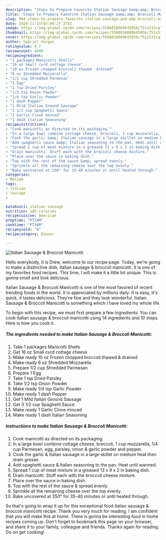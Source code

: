 ```yaml
---
description: "Steps to Prepare Favorite Italian Sausage &amp;amp; Broccoli Manicotti"
title: "Steps to Prepare Favorite Italian Sausage &amp;amp; Broccoli Manicotti"
slug: 904-steps-to-prepare-favorite-italian-sausage-and-amp-broccoli-manicotti
date: 2020-11-15T03:09:27.375Z
image: https://img-global.cpcdn.com/recipes/5508816089645056/751x532cq70/italian-sausage-broccoli-manicotti-recipe-main-photo.jpg
thumbnail: https://img-global.cpcdn.com/recipes/5508816089645056/751x532cq70/italian-sausage-broccoli-manicotti-recipe-main-photo.jpg
cover: https://img-global.cpcdn.com/recipes/5508816089645056/751x532cq70/italian-sausage-broccoli-manicotti-recipe-main-photo.jpg
author: Gabriel Vargas
ratingvalue: 4.7
reviewcount: 4849
recipeingredient:
- "1 packages Manicotti Shells"
- "16 oz Small curd cottage cheese"
- "10 oz Frozen chopped broccoli thawed  drained"
- "6 oz Shredded Mozzarella"
- "1/2 cup Shredded Parmesan"
- "1 Egg"
- "1 tsp Dried Parsley"
- "1/2 tsp Onion Powder"
- "1/4 tsp Garlic Powder"
- "1 dash Pepper"
- "1 Mild Italian Ground Sausage"
- "3 1/2 cup Spaghetti Sauce"
- "1 Garlic Clove minced"
- "1 dash Italian Seasoning"
recipeinstructions:
- "Cook manicotti as directed on its packaging."
- "In a large bowl combine cottage cheese, broccoli, 1 cup mozzarella, 1/4 cup Parmesan, egg, parsley, onion &amp; garlic powder and pepper."
- "Cook the garlic &amp; Italian sausage in a large skillet on medium heat then drain grease."
- "Add spaghetti sauce &amp; Italian seasoning to the pan. Heat until warmed."
- "Spread 1 cup of meat mixture in a greased 13 x 9 x 2 in baking dish."
- "Drain manicotti. Stuff each with the broccoli cheese mixture."
- "Place over the sauce in baking dish."
- "Top with the rest of the sauce &amp; spread evenly."
- "Sprinkle all the remaining cheese over the top evenly."
- "Bake uncovered at 350° for 35-40 minutes or until heated through."
categories:
- Recipe
tags:
- italian
- sausage
- 

katakunci: italian sausage  
nutrition: 105 calories
recipecuisine: American
preptime: "PT24M"
cooktime: "PT36M"
recipeyield: "4"
recipecategory: Dinner

---
```



![Italian Sausage &amp; Broccoli Manicotti](https://img-global.cpcdn.com/recipes/5508816089645056/751x532cq70/italian-sausage-broccoli-manicotti-recipe-main-photo.jpg)

Hello everybody, it is Drew, welcome to our recipe page. Today, we're going to make a distinctive dish, italian sausage &amp; broccoli manicotti. It is one of my favorites food recipes. This time, I will make it a little bit unique. This is gonna smell and look delicious.



Italian Sausage &amp; Broccoli Manicotti is one of the most favored of recent trending foods in the world. It is appreciated by millions daily. It is easy, it's quick, it tastes delicious. They're fine and they look wonderful. Italian Sausage &amp; Broccoli Manicotti is something which I have loved my whole life.


To begin with this recipe, we must first prepare a few ingredients. You can cook italian sausage &amp; broccoli manicotti using 14 ingredients and 10 steps. Here is how you cook it.

<!--inarticleads1-->

##### The ingredients needed to make Italian Sausage &amp; Broccoli Manicotti:

1. Take 1 packages Manicotti Shells
1. Get 16 oz Small curd cottage cheese
1. Make ready 10 oz Frozen chopped broccoli thawed &amp; drained
1. Make ready 6 oz Shredded Mozzarella
1. Prepare 1/2 cup Shredded Parmesan
1. Prepare 1 Egg
1. Take 1 tsp Dried Parsley
1. Take 1/2 tsp Onion Powder
1. Make ready 1/4 tsp Garlic Powder
1. Make ready 1 dash Pepper
1. Get 1 Mild Italian Ground Sausage
1. Get 3 1/2 cup Spaghetti Sauce
1. Make ready 1 Garlic Clove minced
1. Make ready 1 dash Italian Seasoning




<!--inarticleads2-->

##### Instructions to make Italian Sausage &amp; Broccoli Manicotti:

1. Cook manicotti as directed on its packaging.
1. In a large bowl combine cottage cheese, broccoli, 1 cup mozzarella, 1/4 cup Parmesan, egg, parsley, onion &amp; garlic powder and pepper.
1. Cook the garlic &amp; Italian sausage in a large skillet on medium heat then drain grease.
1. Add spaghetti sauce &amp; Italian seasoning to the pan. Heat until warmed.
1. Spread 1 cup of meat mixture in a greased 13 x 9 x 2 in baking dish.
1. Drain manicotti. Stuff each with the broccoli cheese mixture.
1. Place over the sauce in baking dish.
1. Top with the rest of the sauce &amp; spread evenly.
1. Sprinkle all the remaining cheese over the top evenly.
1. Bake uncovered at 350° for 35-40 minutes or until heated through.




So that's going to wrap it up for this exceptional food italian sausage &amp; broccoli manicotti recipe. Thank you very much for reading. I am confident that you will make this at home. There is gonna be interesting food in home recipes coming up. Don't forget to bookmark this page on your browser, and share it to your family, colleague and friends. Thanks again for reading. Go on get cooking!
